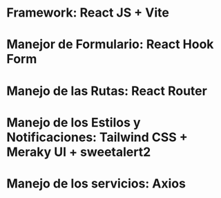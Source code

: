 # Framework: React JS + Vite

# Manejor de Formulario: React Hook Form

# Manejo de las Rutas: React Router

# Manejo de los Estilos y Notificaciones: Tailwind CSS + Meraky UI + sweetalert2

# Manejo de los servicios: Axios
